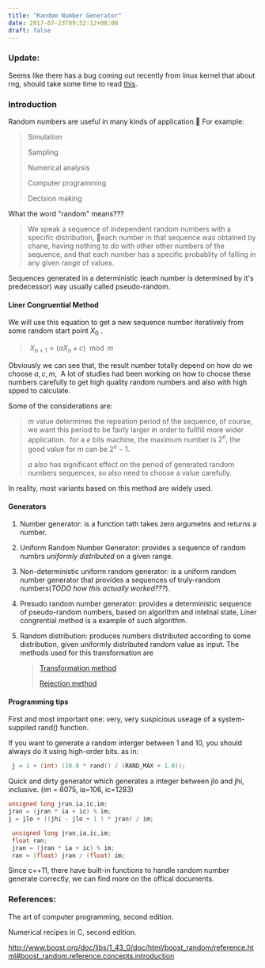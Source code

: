 ```yaml
---
title: "Random Number Generator"
date: 2017-07-23T09:52:12+08:00
draft: false
---
```


### Update:

Seems like there has a bug coming out recently from linux kernel that about rng, should take some time to read [this](https://bugs.chromium.org/p/project-zero/issues/detail?id=1559).

### Introduction

Random numbers are useful in many kinds of application.  For example:

> Simulation
> 
> Sampling
> 
> Numerical analysis
> 
> Computer programming
> 
> Decision making

What the word "random" means???

> We speak a sequence of independent random numbers with a specific distribution, each number in that sequence was obtained by chane, having nothing to do with other other numbers of the sequence, and that each number has a specific probablity of falling in any given range of values.

Sequences generated in a deterministic (each number is determined by it's predecessor) way usually called pseudo-random.

#### Liner Congruential Method

We will use this equation to get a new sequence number iteratively from some random start point $X_0$ .

>  $X_{n+1}=(aX_n+c) \mod m$

Obviously we can see that, the result number totally depend on how do we choose $a, c, m$,  A lot of studies had been working on how to choose these numbers carefully to get high quality random numbers and also with high spped to calculate.



Some of the considerations are:

> $m$ value determines the repeation period of the sequence, of course, we want this period to be fairly larger in order to fullfill more wider application.  for a $e$ bits machine, the maximum number is $2^e$, the good value for $m$ can be $2^e-1$.
> 
> $a$ also has significant effect on the period of generated random numbers sequences, so also need to choose a value carefully.



In reality, most variants based on this method are widely used.

#### Generators

1. Number generator: is a function tath takes zero argumetns and returns a number.

2. Uniform Random Number Generator: provides a sequence of random numbrs *uniformly distributed* on a given range.

3. Non-deterministic uniform random generator: is a uniform random number generator that provides a sequences of truly-random numbers(*TODO how this actually worked???*). 

4. Presudo random number generator: provides a deterministic sequence of pseudo-random numbers, based on algorithm and intelnal state, Liner congrential method is a example of such algorithm.

5. Random distribution: produces numbers distributed according to some distribution, given uniformly distributed random value as input. The methods used for this transformation are 

   > [Transformation method](https://en.wikipedia.org/wiki/Inverse\_transform\_sampling?oldformat=true)
   > 
   > [Rejection method](https://en.wikipedia.org/wiki/Rejection_sampling?oldformat=true)



#### Programming tips

First and most important one: very, very suspicious useage of a system-suppiled rand() function.

If you want to generate a random interger between 1 and 10, you should always do it using high-order bits. as in:

  ```cpp
   j = 1 + (int) (10.0 * rand() / (RAND_MAX + 1.0));
  ```

Quick and dirty generator which generates a integer between jlo and jhi, inclusive. (im = 6075, ia=106, ic=1283)

  ```cpp
  unsigned long jran,ia,ic,im;
  jran = (jran * ia + ic) % im;
  j = jlo + ((jhi - jlo + 1 ) * jran) / im;
  ```

  ```cpp
   unsigned long jran,ia,ic,im;
   float ran;
   jran = (jran * ia + ic) % im;
   ran = (float) jran / (float) im;
  ```

Since c++11, there have built-in functions to handle random number generate correctly, we can find more on the offical documents.

### References:

The art of computer programming, second edition.

Numerical recipes in C, second edition.

http://www.boost.org/doc/libs/1_43_0/doc/html/boost_random/reference.html#boost_random.reference.concepts.introduction